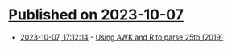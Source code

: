 # [Published on 2023-10-07](index.md)

* [2023-10-07, 17:12:14](https://lobste.rs/s/a6hweg/using_awk_r_parse_25tb_2019) - [Using AWK and R to parse 25tb (2019)](https://livefreeordichotomize.com/posts/2019-06-04-using-awk-and-r-to-parse-25tb/index.html)
